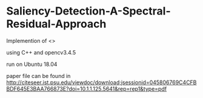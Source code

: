 # Saliency-Detection-A-Spectral-Residual-Approach

Implemention of <<Saliency Detection: A Spectral Residual Approach>>

using C++ and opencv3.4.5

run on Ubuntu 18.04

paper file can be found in 
http://citeseer.ist.psu.edu/viewdoc/download;jsessionid=045806769C4CFBBDF645E3BAA766873E?doi=10.1.1.125.5641&rep=rep1&type=pdf
